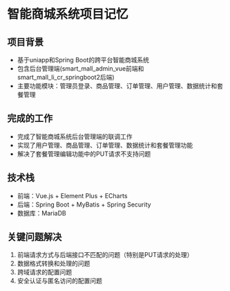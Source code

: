# 智能商城系统项目记忆

## 项目背景
- 基于uniapp和Spring Boot的跨平台智能商城系统
- 包含后台管理端(smart_mall_admin_vue前端和smart_mall_li_cr_springboot2后端)
- 主要功能模块：管理员登录、商品管理、订单管理、用户管理、数据统计和套餐管理

## 完成的工作
- 完成了智能商城系统后台管理端的联调工作
- 实现了用户管理、商品管理、订单管理、数据统计和套餐管理功能
- 解决了套餐管理编辑功能中的PUT请求不支持问题

## 技术栈
- 前端：Vue.js + Element Plus + ECharts
- 后端：Spring Boot + MyBatis + Spring Security
- 数据库：MariaDB

## 关键问题解决
1. 前端请求方式与后端接口不匹配的问题（特别是PUT请求的处理）
2. 数据格式转换和处理的问题
3. 跨域请求的配置问题
4. 安全认证与匿名访问的配置问题

